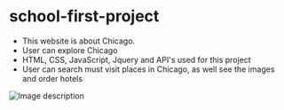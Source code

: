# school-first-project

* This website is about Chicago. 
* User can explore Chicago
* HTML, CSS, JavaScript, Jquery and API's used for this project
* User can search must visit places in Chicago, as well see the images and order hotels


![Image description](assets/images/readMe-img.png)